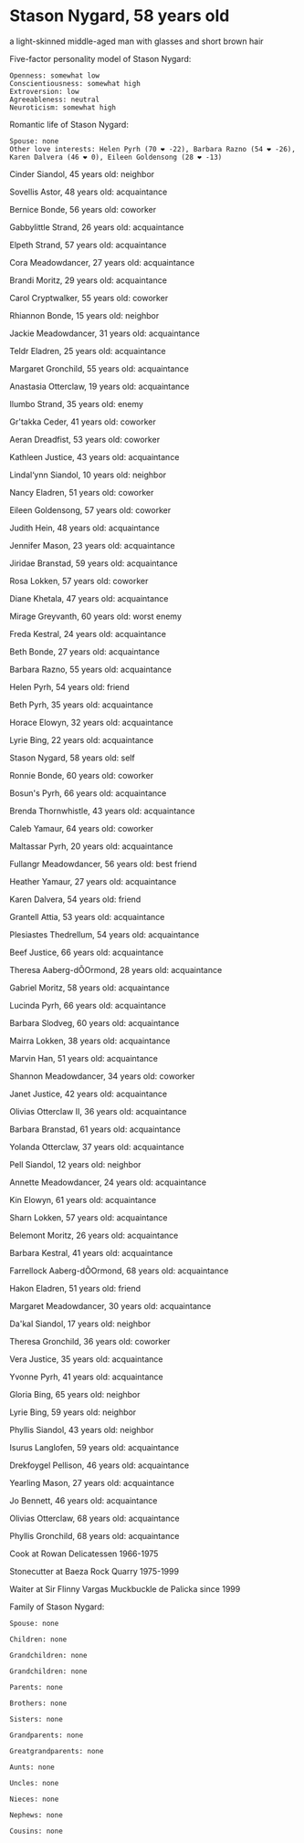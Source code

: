 # Stason Nygard, 58 years old
a light-skinned middle-aged man with glasses and short brown hair

Five-factor personality model of Stason Nygard:

	Openness: somewhat low
	Conscientiousness: somewhat high
	Extroversion: low
	Agreeableness: neutral
	Neuroticism: somewhat high


Romantic life of Stason Nygard:

	Spouse: none
	Other love interests: Helen Pyrh (70 ❤ -22), Barbara Razno (54 ❤ -26), Karen Dalvera (46 ❤ 0), Eileen Goldensong (28 ❤ -13)

Cinder Siandol, 45 years old: neighbor

Sovellis Astor, 48 years old: acquaintance

Bernice Bonde, 56 years old: coworker

Gabbylittle Strand, 26 years old: acquaintance

Elpeth Strand, 57 years old: acquaintance

Cora Meadowdancer, 27 years old: acquaintance

Brandi Moritz, 29 years old: acquaintance

Carol Cryptwalker, 55 years old: coworker

Rhiannon Bonde, 15 years old: neighbor

Jackie Meadowdancer, 31 years old: acquaintance

Teldr Eladren, 25 years old: acquaintance

Margaret Gronchild, 55 years old: acquaintance

Anastasia Otterclaw, 19 years old: acquaintance

Ilumbo Strand, 35 years old: enemy

Gr'takka Ceder, 41 years old: coworker

Aeran Dreadfist, 53 years old: coworker

Kathleen Justice, 43 years old: acquaintance

Lindal‘ynn Siandol, 10 years old: neighbor

Nancy Eladren, 51 years old: coworker

Eileen Goldensong, 57 years old: coworker

Judith Hein, 48 years old: acquaintance

Jennifer Mason, 23 years old: acquaintance

Jiridae Branstad, 59 years old: acquaintance

Rosa Lokken, 57 years old: coworker

Diane Khetala, 47 years old: acquaintance

Mirage Greyvanth, 60 years old: worst enemy

Freda Kestral, 24 years old: acquaintance

Beth Bonde, 27 years old: acquaintance

Barbara Razno, 55 years old: acquaintance

Helen Pyrh, 54 years old: friend

Beth Pyrh, 35 years old: acquaintance

Horace Elowyn, 32 years old: acquaintance

Lyrie Bing, 22 years old: acquaintance

Stason Nygard, 58 years old: self

Ronnie Bonde, 60 years old: coworker

Bosun's Pyrh, 66 years old: acquaintance

Brenda Thornwhistle, 43 years old: acquaintance

Caleb Yamaur, 64 years old: coworker

Maltassar Pyrh, 20 years old: acquaintance

Fullangr Meadowdancer, 56 years old: best friend

Heather Yamaur, 27 years old: acquaintance

Karen Dalvera, 54 years old: friend

Grantell Attia, 53 years old: acquaintance

Plesiastes Thedrellum, 54 years old: acquaintance

Beef Justice, 66 years old: acquaintance

Theresa Aaberg-dÕOrmond, 28 years old: acquaintance

Gabriel Moritz, 58 years old: acquaintance

Lucinda Pyrh, 66 years old: acquaintance

Barbara Slodveg, 60 years old: acquaintance

Mairra Lokken, 38 years old: acquaintance

Marvin Han, 51 years old: acquaintance

Shannon Meadowdancer, 34 years old: coworker

Janet Justice, 42 years old: acquaintance

Olivias Otterclaw II, 36 years old: acquaintance

Barbara Branstad, 61 years old: acquaintance

Yolanda Otterclaw, 37 years old: acquaintance

Pell Siandol, 12 years old: neighbor

Annette Meadowdancer, 24 years old: acquaintance

Kin Elowyn, 61 years old: acquaintance

Sharn Lokken, 57 years old: acquaintance

Belemont Moritz, 26 years old: acquaintance

Barbara Kestral, 41 years old: acquaintance

Farrellock Aaberg-dÕOrmond, 68 years old: acquaintance

Hakon Eladren, 51 years old: friend

Margaret Meadowdancer, 30 years old: acquaintance

Da'kal Siandol, 17 years old: neighbor

Theresa Gronchild, 36 years old: coworker

Vera Justice, 35 years old: acquaintance

Yvonne Pyrh, 41 years old: acquaintance

Gloria Bing, 65 years old: neighbor

Lyrie Bing, 59 years old: neighbor

Phyllis Siandol, 43 years old: neighbor

Isurus Langlofen, 59 years old: acquaintance

Drekfoygel Pellison, 46 years old: acquaintance

Yearling Mason, 27 years old: acquaintance

Jo Bennett, 46 years old: acquaintance

Olivias Otterclaw, 68 years old: acquaintance

Phyllis Gronchild, 68 years old: acquaintance

Cook at Rowan Delicatessen 1966-1975

Stonecutter at Baeza Rock Quarry 1975-1999

Waiter at Sir Flinny Vargas Muckbuckle de Palicka since 1999


Family of Stason Nygard:

	Spouse: none

	Children: none

	Grandchildren: none

	Grandchildren: none

	Parents: none

	Brothers: none

	Sisters: none

	Grandparents: none

	Greatgrandparents: none

	Aunts: none

	Uncles: none

	Nieces: none

	Nephews: none

	Cousins: none

